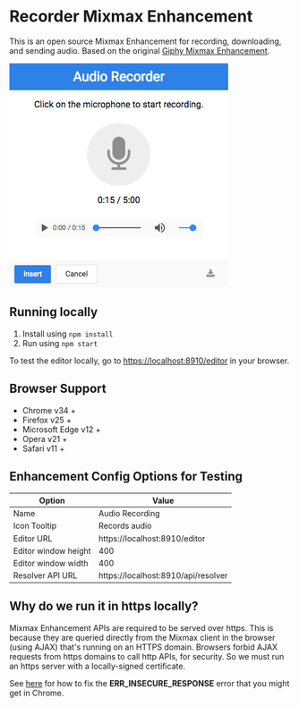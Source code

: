 # Recorder Mixmax Enhancement

This is an open source Mixmax Enhancement for recording, downloading, and sending audio.
Based on the original [Giphy Mixmax Enhancement](https://github.com/mixmaxhq/giphy-mixmax-app).

![Demo Image](https://raw.githubusercontent.com/ForTheYin/mixmax-recorder/master/public/demo.png)


## Running locally

1. Install using `npm install`
2. Run using `npm start`

To test the editor locally, go to <https://localhost:8910/editor> in your browser.

## Browser Support
- Chrome v34 +
- Firefox v25 +
- Microsoft Edge v12 +
- Opera v21 +
- Safari v11 +

## Enhancement Config Options for Testing

| Option               | Value                               |
| -------------------- | ----------------------------------- |
| Name                 | Audio Recording                     |
| Icon Tooltip         | Records audio                       |
| Editor URL           | https://localhost:8910/editor       |
| Editor window height | 400                                 |
| Editor window width  | 400                                 |
| Resolver API URL     | https://localhost:8910/api/resolver |

## Why do we run it in https locally?

Mixmax Enhancement APIs are required to be served over https. This is because they are queried directly from the Mixmax client in the browser (using AJAX) that's running on an HTTPS domain. Browsers forbid AJAX requests from https domains to call http APIs, for security. So we must run an https server with a locally-signed certificate.

See [here](http://developer.mixmax.com/docs/integration-api-appendix#local-development-error-neterr_insecure_response) for how to fix the **ERR_INSECURE_RESPONSE** error that you might get in Chrome.
